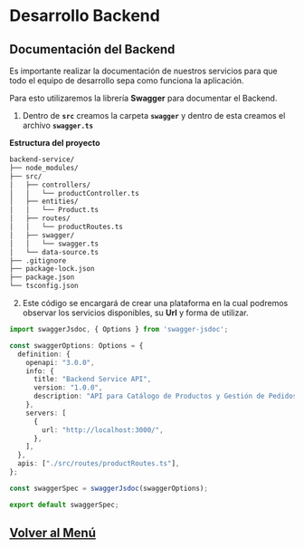 # Desarrollo Backend

## Documentación del Backend

Es importante realizar la documentación de nuestros servicios para que todo el equipo de desarrollo sepa como funciona la aplicación.

Para esto utilizaremos la librería **Swagger** para documentar el Backend.

1. Dentro de **`src`** creamos la carpeta **`swagger`** y dentro de esta creamos el archivo **`swagger.ts`**

**Estructura del proyecto**
``` bash
backend-service/
├── node_modules/
├── src/
│   ├── controllers/
│   │   └── productController.ts
│   ├── entities/
│   │   └── Product.ts
│   ├── routes/
│   │   └── productRoutes.ts
│   ├── swagger/
│   │   └── swagger.ts
│   └── data-source.ts
├── .gitignore
├── package-lock.json
├── package.json
└── tsconfig.json
```

2. Este código se encargará de crear una plataforma en la cual podremos observar los servicios disponibles, su **Url** y forma de utilizar.

``` typescript
import swaggerJsdoc, { Options } from 'swagger-jsdoc';

const swaggerOptions: Options = {
  definition: {
    openapi: "3.0.0",
    info: {
      title: "Backend Service API",
      version: "1.0.0",
      description: "API para Catálogo de Productos y Gestión de Pedidos",
    },
    servers: [
      {
        url: "http://localhost:3000/",
      },
    ],
  },
  apis: ["./src/routes/productRoutes.ts"],
};

const swaggerSpec = swaggerJsdoc(swaggerOptions);

export default swaggerSpec;
```

## [Volver al Menú](../../README.md)